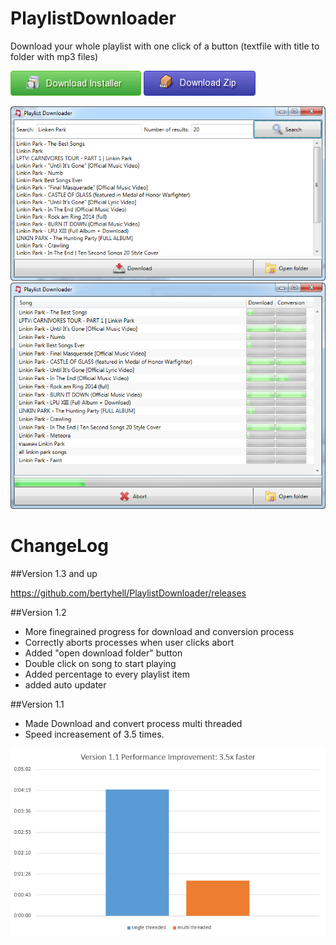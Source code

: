 PlaylistDownloader
==================

Download your whole playlist with one click of a button (textfile with title to folder with mp3 files)

[![Download](img/download-installer.png)](https://github.com/bertyhell/PlaylistDownloader/raw/master/PlaylistDownloaderSetup-v1.4.exe)
[![Download](img/download-zip.png)](https://github.com/bertyhell/PlaylistDownloader/raw/master/PlaylistDownloaderDist-v1.4.zip)

![main window screenshot](img/screenshot1.png)
![main window screenshot](img/screenshot2.png)

ChangeLog
=========

##Version 1.3 and up

https://github.com/bertyhell/PlaylistDownloader/releases

##Version 1.2

- More finegrained progress for download and conversion process
- Correctly aborts processes when user clicks abort
- Added "open download folder" button
- Double click on song to start playing
- Added percentage to every playlist item
- added auto updater

##Version 1.1

- Made Download and convert process multi threaded
- Speed increasement of 3.5 times.

![main window screenshot](img/performance_1.1.png)
